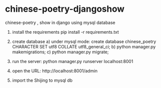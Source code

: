 # chinese-poetry-djangoshow
chinese-poetry , show in django using mysql database

1. install the requirements
   pip install -r requirements.txt
2. create database
   a) under mysql mode: create database chinese_poetry CHARACTER SET utf8 COLLATE utf8_general_ci;
   b) python manager.py makemigrations;
   c) python manager.py migrate;
   
3. run the server: python manager.py runserver localhost:8001

4. open the URL: http://localhost:8001/admin

5. import the Shijing to mysql db
